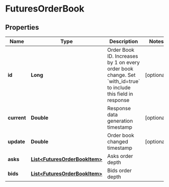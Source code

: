 
# FuturesOrderBook

## Properties

Name | Type | Description | Notes
------------ | ------------- | ------------- | -------------
**id** | **Long** | Order Book ID. Increases by 1 on every order book change. Set &#x60;with_id&#x3D;true&#x60; to include this field in response |  [optional]
**current** | **Double** | Response data generation timestamp |  [optional]
**update** | **Double** | Order book changed timestamp |  [optional]
**asks** | [**List&lt;FuturesOrderBookItem&gt;**](FuturesOrderBookItem.md) | Asks order depth | 
**bids** | [**List&lt;FuturesOrderBookItem&gt;**](FuturesOrderBookItem.md) | Bids order depth | 


